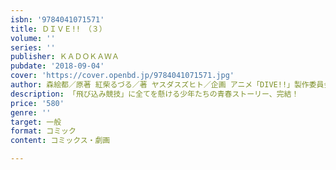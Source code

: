 ```yaml
---
isbn: '9784041071571'
title: ＤＩＶＥ!!　（３）
volume: ''
series: ''
publisher: ＫＡＤＯＫＡＷＡ
pubdate: '2018-09-04'
cover: 'https://cover.openbd.jp/9784041071571.jpg'
author: 森絵都／原著 紅柴るづる／著 ヤスダスズヒト／企画 アニメ「DIVE!!」製作委員会／著
description: 「飛び込み競技」に全てを懸ける少年たちの青春ストーリー、完結！
price: '580'
genre: ''
target: 一般
format: コミック
content: コミックス・劇画

---
```

